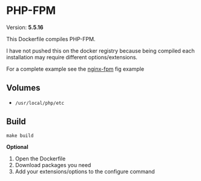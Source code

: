 # PHP-FPM
Version: **5.5.16**

This Dockerfile compiles PHP-FPM.

I have not pushed this on the docker registry because being compiled each installation may require different options/extensions.

For a complete example see the [nginx-fpm](https://github.com/fntlnz/dockerfiles/tree/master/fig-examples/nginx-fpm) fig example

## Volumes
- `/usr/local/php/etc`

## Build

`make build`

**Optional**

1. Open the Dockerfile
2. Download packages you need
3. Add your extensions/options to the configure command


